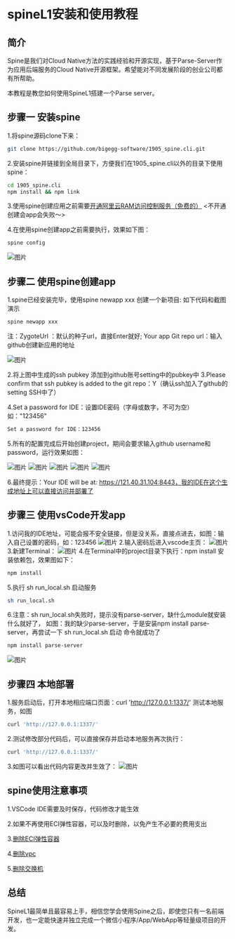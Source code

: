 # spineL1安装和使用教程
## 简介
Spine是我们对Cloud Native方法的实践经验和开源实现，基于Parse-Server作为应用后端服务的Cloud Native开源框架。希望能对不同发展阶段的创业公司都有所帮助。

本教程是教您如何使用SpineL1搭建一个Parse server。

<tutorial-nav></tutorial-nav> 
## 步骤一 安装spine
1.将spine源码clone下来：
```bash
git clone https://github.com/bigegg-software/1905_spine.cli.git
```
2.安装spine并链接到全局目录下，方便我们在1905_spine.cli以外的目录下使用spine：
```bash
cd 1905_spine.cli
npm install && npm link
```
3.使用spine创建应用之前需要[开通阿里云RAM访问控制服务（免费的）](https://ram.console.aliyun.com/) <不开通创建会app会失败～>

4.在使用spine创建app之前需要执行，效果如下图：
```bash
spine config
```
   ![图片](https://spine-images.oss-cn-beijing.aliyuncs.com/spine_image_1.png)

## 步骤二 使用spine创建app
1.spine已经安装完毕，使用spine newapp xxx 创建一个新项目: 如下代码和截图演示
```bash
spine newapp xxx
```
 注：ZygoteUrl ：默认的种子url，直接Enter就好;
     Your app Git repo url：输入github创建新应用的地址

   ![图片](https://spine-images.oss-cn-beijing.aliyuncs.com/spine_image_2.png)

2.将上图中生成的ssh pubkey 添加到github账号setting中的pubkey中
3.Please confirm that ssh pubkey is added to the git repo：Y（确认ssh加入了github的setting SSH中了）

4.Set a password for IDE：设置IDE密码（字母或数字，不可为空）如："123456"
```bash
Set a password for IDE：123456
```
5.所有的配置完成后开始创建project，期间会要求输入github username和password，运行效果如图：

   ![图片](https://spine-images.oss-cn-beijing.aliyuncs.com/spine_image_3.png)
   ![图片](https://spine-images.oss-cn-beijing.aliyuncs.com/spine_image_4.png)
   ![图片](https://spine-images.oss-cn-beijing.aliyuncs.com/spine_image_5.png)
   ![图片](https://spine-images.oss-cn-beijing.aliyuncs.com/spine_image_6.png)
   ![图片](https://spine-images.oss-cn-beijing.aliyuncs.com/spine_image_7.png)

6.最终提示：Your IDE will be at: https://121.40.31.104:8443，我的IDE在这个生成地址上可以直接访问并部署了
  
## 步骤三 使用vsCode开发app
1.访问我的IDE地址，可能会报不安全链接，但是没关系，直接点进去，如图：输入自己设置的密码，如：123456
   ![图片](https://spine-images.oss-cn-beijing.aliyuncs.com/spine_image_8.png)
2.输入密码后进入vscode主页：
   ![图片](https://spine-images.oss-cn-beijing.aliyuncs.com/spine_image_9.png)
3.新建Terminal：
   ![图片](https://spine-images.oss-cn-beijing.aliyuncs.com/spine_image_10.png)
4.在Terminal中的project目录下执行：npm install 安装依赖包，效果图如下：
```bash
npm install
```
5.执行 sh run_local.sh 启动服务
```bash
sh run_local.sh
```
6.注意：sh run_local.sh失败时，提示没有parse-server，缺什么module就安装什么就好了，
   如图：我的缺少parse-server，于是安装npm install parse-server，再尝试一下 sh run_local.sh 启动
命令就成功了
```bash
npm install parse-server
```
   ![图片](https://spine-images.oss-cn-beijing.aliyuncs.com/spine_image_11.png)

## 步骤四 本地部署
1.服务启动后，打开本地相应端口页面：curl 'http://127.0.0.1:1337/' 测试本地服务，如图
```bash
curl 'http://127.0.0.1:1337/'
```
2.测试修改部分代码后，可以直接保存并启动本地服务再次执行：
```bash
curl 'http://127.0.0.1:1337/'
```
3.如图可以看出代码内容更改并生效了：
  ![图片](https://spine-images.oss-cn-beijing.aliyuncs.com/spine_image_12.png)
## spine使用注意事项
1.VSCode IDE需要及时保存，代码修改才能生效

2.如果不再使用ECI弹性容器，可以及时删除，以免产生不必要的费用支出

3.[删除ECI弹性容器](https://eci.console.aliyun.com/#/)

4.[删除vpc](https://eci.console.aliyun.com/#/)

5.[删除交换机](https://vpc.console.aliyun.com/vpc/cn-hangzhou/switches)

## 总结
SpineL1最简单且最容易上手，相信您学会使用Spine之后，即使您只有一名前端开发，也一定能快速并独立完成一个微信小程序/App/WebApp等轻量级项目的开发。
